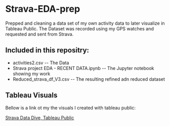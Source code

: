 # Strava-EDA-prep

Prepped and cleaning a data set of my own activity data to later visualize in Tableau Public. The Dataset was recorded using my GPS watches and requested and sent from Strava.

## Included in this repositry:
* activities2.csv -- The Data
* Strava project EDA - RECENT DATA.ipynb -- The Jupyter notebook showing my work
* Reduced_strava_df_V3.csv -- The resulting refined adn reduced dataset

## Tableau Visuals
Bellow is a link ot my the visuals I created with tableau public:

[Strava Data Dive, Tableau Public](https://public.tableau.com/views/stravaV5/Story1?:language=en-US&:display_count=n&:origin=viz_share_link)


